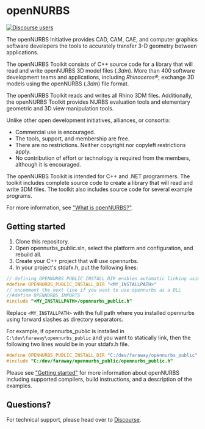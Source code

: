 # openNURBS

[![Discourse users](https://img.shields.io/discourse/https/discourse.mcneel.com/users.svg)](https://discourse.mcneel.com/c/opennurbs)

The openNURBS Initiative provides CAD, CAM, CAE, and computer graphics software developers the tools to accurately transfer 3-D geometry between applications.

The openNURBS Toolkit consists of C++ source code for a library that will read and write openNURBS 3D model files (_.3dm_). More than 400 software development teams and applications, including _Rhinoceros®_, exchange 3D models using the openNURBS (_.3dm_) file format.

The openNURBS Toolkit reads and writes all Rhino 3DM files. Additionally, the openNURBS Toolkit provides NURBS evaluation tools and elementary geometric and 3D view manipulation tools.

Unlike other open development initiatives, alliances, or consortia:

* Commercial use is encouraged.
* The tools, support, and membership are free.
* There are no restrictions. Neither copyright nor copyleft restrictions apply.
* No contribution of effort or technology is required from the members, although it is encouraged.

The openNURBS Toolkit is intended for C++ and .NET programmers. The toolkit includes complete source code to create a library that will read and write 3DM files. The toolkit also includes source code for several example programs.

For more information, see ["What is openNURBS?"](https://developer.rhino3d.com/guides/opennurbs/what-is-opennurbs).

## Getting started

1. Clone this repository.
2. Open opennurbs_public.sln, select the platform and configuration, and rebuild all.
3. Create your C++ project that will use opennurbs.
4. In your project's stdafx.h, put the following lines:

  ```cpp
  // defining OPENNURBS_PUBLIC_INSTALL_DIR enables automatic linking using pragmas
  #define OPENNURBS_PUBLIC_INSTALL_DIR "<MY_INSTALLPATH>"
  // uncomment the next line if you want to use opennurbs as a DLL
  //#define OPENNURBS_IMPORTS
  #include "<MY_INSTALLPATH>/opennurbs_public.h"
  ```
  Replace `<MY_INSTALLPATH>` with the full path where you installed opennurbs using forward slashes as directory separators.

  For example, if opennurbs_public is installed in `C:\dev\faraway\opennurbs_public` and you want to statically link, then the following two lines would be in your stdafx.h file.

  ```cpp
  #define OPENNURBS_PUBLIC_INSTALL_DIR "C:/dev/faraway/opennurbs_public"
  #include "C:/dev/faraway/opennurbs_public/opennurbs_public.h"
```

Please see ["Getting started"](http://developer.rhino3d.com/guides/opennurbs/getting-started/) for more information about openNURBS including supported compilers, build instructions, and a description of the examples.

## Questions?

For technical support, please head over to [Discourse](http://discourse.mcneel.com/category/opennurbs).
